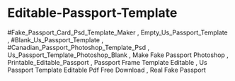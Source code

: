 # Editable-Passport-Template
#Fake_Passport_Card_Psd_Template_Maker , Empty_Us_Passport_Template , #Blank_Us_Passport_Template , #Canadian_Passport_Photoshop_Template_Psd , Us_Passport_Template_Photoshop_Blank , Make Fake Passport Photoshop , Printable_Editable_Passport , Passport Frame Template Editable , Us Passport Template Editable Pdf Free Download , Real Fake Passport
